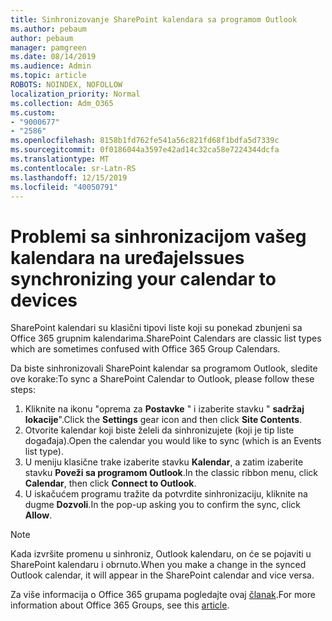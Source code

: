 ```yaml
---
title: Sinhronizovanje SharePoint kalendara sa programom Outlook
ms.author: pebaum
author: pebaum
manager: pamgreen
ms.date: 08/14/2019
ms.audience: Admin
ms.topic: article
ROBOTS: NOINDEX, NOFOLLOW
localization_priority: Normal
ms.collection: Adm_O365
ms.custom:
- "9000677"
- "2586"
ms.openlocfilehash: 8158b1fd762fe541a56c821fd68f1bdfa5d7339c
ms.sourcegitcommit: 0f0186044a3597e42ad14c32ca58e7224344dcfa
ms.translationtype: MT
ms.contentlocale: sr-Latn-RS
ms.lasthandoff: 12/15/2019
ms.locfileid: "40050791"
---
```

# <a name="issues-synchronizing-your-calendar-to-devices"></a><span data-ttu-id="16a5f-102">Problemi sa sinhronizacijom vašeg kalendara na uređaje</span><span class="sxs-lookup"><span data-stu-id="16a5f-102">Issues synchronizing your calendar to devices</span></span>

<span data-ttu-id="16a5f-103">SharePoint kalendari su klasični tipovi liste koji su ponekad zbunjeni sa Office 365 grupnim kalendarima.</span><span class="sxs-lookup"><span data-stu-id="16a5f-103">SharePoint Calendars are classic list types which are sometimes confused with Office 365 Group Calendars.</span></span>

<span data-ttu-id="16a5f-104">Da biste sinhronizovali SharePoint kalendar sa programom Outlook, sledite ove korake:</span><span class="sxs-lookup"><span data-stu-id="16a5f-104">To sync a SharePoint Calendar to Outlook, please follow these steps:</span></span>

1. <span data-ttu-id="16a5f-105">Kliknite na ikonu "oprema za **Postavke** " i izaberite stavku " **sadržaj lokacije**".</span><span class="sxs-lookup"><span data-stu-id="16a5f-105">Click the **Settings** gear icon and then click **Site Contents**.</span></span>
2. <span data-ttu-id="16a5f-106">Otvorite kalendar koji biste želeli da sinhronizujete (koji je tip liste događaja).</span><span class="sxs-lookup"><span data-stu-id="16a5f-106">Open the calendar you would like to sync (which is an Events list type).</span></span>
3. <span data-ttu-id="16a5f-107">U meniju klasične trake izaberite stavku **Kalendar**, a zatim izaberite stavku **Poveži sa programom Outlook**.</span><span class="sxs-lookup"><span data-stu-id="16a5f-107">In the classic ribbon menu, click **Calendar**, then click **Connect to Outlook**.</span></span>
4. <span data-ttu-id="16a5f-108">U iskačućem programu tražite da potvrdite sinhronizaciju, kliknite na dugme **Dozvoli**.</span><span class="sxs-lookup"><span data-stu-id="16a5f-108">In the pop-up asking you to confirm the sync, click **Allow**.</span></span>

>[!Note]
> <span data-ttu-id="16a5f-109">Kada izvršite promenu u sinhroniz, Outlook kalendaru, on će se pojaviti u SharePoint kalendaru i obrnuto.</span><span class="sxs-lookup"><span data-stu-id="16a5f-109">When you make a change in the synced Outlook calendar, it will appear in the SharePoint calendar and vice versa.</span></span>

<span data-ttu-id="16a5f-110">Za više informacija o Office 365 grupama pogledajte ovaj [članak](https://support.office.com/article/Learn-about-Office-365-groups-b565caa1-5c40-40ef-9915-60fdb2d97fa2).</span><span class="sxs-lookup"><span data-stu-id="16a5f-110">For more information about Office 365 Groups, see this [article](https://support.office.com/article/Learn-about-Office-365-groups-b565caa1-5c40-40ef-9915-60fdb2d97fa2).</span></span>
